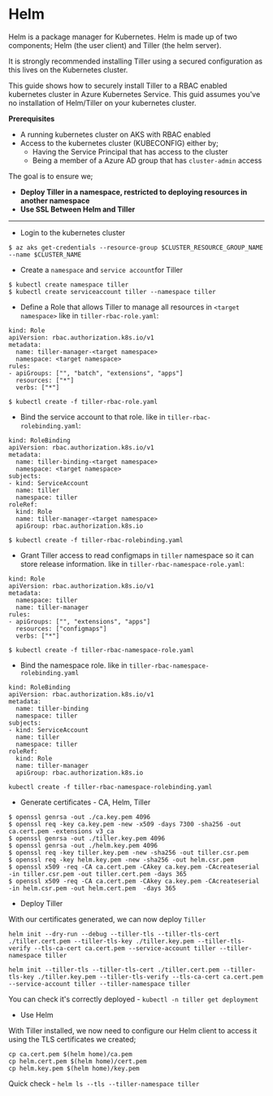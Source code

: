 # Helm

Helm is a package manager for Kubernetes. Helm is made up of two components; Helm (the user client) and Tiller (the 
helm server).

It is strongly recommended installing Tiller using a secured configuration as this lives on the Kubernetes cluster.

This guide shows how to securely install Tiller to a RBAC enabled kubernetes cluster in Azure Kubernetes Service. This 
guid assumes you've no installation of Helm/Tiller on your kubernetes cluster.

**Prerequisites**

- A running kubernetes cluster on AKS with RBAC enabled
- Access to the kubernetes cluster (KUBECONFIG) either by;
  - Having the Service Principal that has access to the cluster
  - Being a member of a Azure AD group that has `cluster-admin` access

The goal is to ensure we;

- **Deploy Tiller in a namespace, restricted to deploying resources in another namespace**
- **Use SSL Between Helm and Tiller**

------

- Login to the kubernetes cluster
```
$ az aks get-credentials --resource-group $CLUSTER_RESOURCE_GROUP_NAME --name $CLUSTER_NAME
```

- Create a `namespace` and `service account`for Tiller
```
$ kubectl create namespace tiller
$ kubectl create serviceaccount tiller --namespace tiller
```

- Define a Role that allows Tiller to manage all resources in `<target namespace>` like in `tiller-rbac-role.yaml`:

```
kind: Role
apiVersion: rbac.authorization.k8s.io/v1
metadata:
  name: tiller-manager-<target namespace>
  namespace: <target namespace>
rules:
- apiGroups: ["", "batch", "extensions", "apps"]
  resources: ["*"]
  verbs: ["*"]
```
```
$ kubectl create -f tiller-rbac-role.yaml
```

- Bind the service account to that role. like in `tiller-rbac-rolebinding.yaml`:

```
kind: RoleBinding
apiVersion: rbac.authorization.k8s.io/v1
metadata:
  name: tiller-binding-<target namespace>
  namespace: <target namespace>
subjects:
- kind: ServiceAccount
  name: tiller
  namespace: tiller
roleRef:
  kind: Role
  name: tiller-manager-<target namespace>
  apiGroup: rbac.authorization.k8s.io
```
```
$ kubectl create -f tiller-rbac-rolebinding.yaml
```

- Grant Tiller access to read configmaps in `tiller` namespace so it can store release information. like in `tiller-rbac-namespace-role.yaml`:

```
kind: Role
apiVersion: rbac.authorization.k8s.io/v1
metadata:
  namespace: tiller
  name: tiller-manager
rules:
- apiGroups: ["", "extensions", "apps"]
  resources: ["configmaps"]
  verbs: ["*"]
```
```
$ kubectl create -f tiller-rbac-namespace-role.yaml
```
- Bind the namespace role. like in `tiller-rbac-namespace-rolebinding.yaml`

```
kind: RoleBinding
apiVersion: rbac.authorization.k8s.io/v1
metadata:
  name: tiller-binding
  namespace: tiller
subjects:
- kind: ServiceAccount
  name: tiller
  namespace: tiller
roleRef:
  kind: Role
  name: tiller-manager
  apiGroup: rbac.authorization.k8s.io
```
```
kubectl create -f tiller-rbac-namespace-rolebinding.yaml
```

- Generate certificates - CA, Helm, Tiller
```
$ openssl genrsa -out ./ca.key.pem 4096
$ openssl req -key ca.key.pem -new -x509 -days 7300 -sha256 -out ca.cert.pem -extensions v3_ca
$ openssl genrsa -out ./tiller.key.pem 4096
$ openssl genrsa -out ./helm.key.pem 4096
$ openssl req -key tiller.key.pem -new -sha256 -out tiller.csr.pem
$ openssl req -key helm.key.pem -new -sha256 -out helm.csr.pem
$ openssl x509 -req -CA ca.cert.pem -CAkey ca.key.pem -CAcreateserial -in tiller.csr.pem -out tiller.cert.pem -days 365
$ openssl x509 -req -CA ca.cert.pem -CAkey ca.key.pem -CAcreateserial -in helm.csr.pem -out helm.cert.pem  -days 365
```

- Deploy Tiller

With our certificates generated, we can now deploy `Tiller`
```
helm init --dry-run --debug --tiller-tls --tiller-tls-cert ./tiller.cert.pem --tiller-tls-key ./tiller.key.pem --tiller-tls-verify --tls-ca-cert ca.cert.pem --service-account tiller --tiller-namespace tiller

helm init --tiller-tls --tiller-tls-cert ./tiller.cert.pem --tiller-tls-key ./tiller.key.pem --tiller-tls-verify --tls-ca-cert ca.cert.pem --service-account tiller --tiller-namespace tiller
```

You can check it's correctly deployed - `kubectl -n tiller get deployment`

- Use Helm

With Tiller installed, we now need to configure our Helm client to access it using the TLS certificates we created;

```
cp ca.cert.pem $(helm home)/ca.pem
cp helm.cert.pem $(helm home)/cert.pem
cp helm.key.pem $(helm home)/key.pem
```

Quick check - `helm ls --tls --tiller-namespace tiller`

